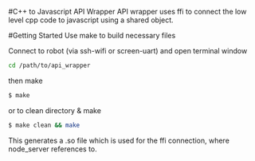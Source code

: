 #C++ to Javascript API Wrapper
API wrapper uses ffi to connect the low level cpp code to javascript using a shared object. 


#Getting Started
Use make to build necessary files

Connect to robot (via ssh-wifi or screen-uart) and open terminal window
```bash
cd /path/to/api_wrapper
```
then make
```bash
$ make
```
or to clean directory & make
```bash
$ make clean && make
```

This generates a .so file which is used for the ffi connection, where node_server references to. 

